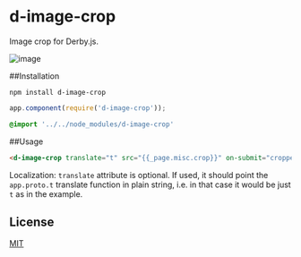 d-image-crop
====

Image crop for Derby.js. 

![image](https://cloud.githubusercontent.com/assets/433707/4425354/d54aab9c-45a8-11e4-8c94-ceb935c4be1d.png)

##Installation

```
npm install d-image-crop
```

```javascript
app.component(require('d-image-crop'));
```

```css
@import '../../node_modules/d-image-crop'
```

##Usage

```html
<d-image-crop translate="t" src="{{_page.misc.crop}}" on-submit="cropped()"></d-image-crop>
```

Localization: `translate` attribute is optional. If used, it should point the `app.proto.t` translate function in plain string, i.e. in that case it would be just `t` as in the example. 

License
-------

[MIT](http://opensource.org/licenses/mit-license.php)
